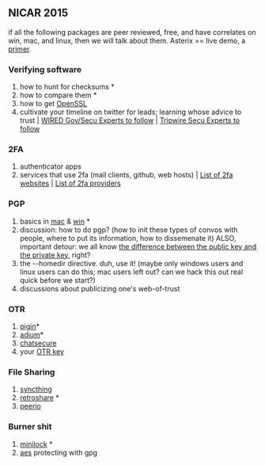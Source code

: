 ## NICAR 2015

if all the following packages are peer reviewed, free, and have correlates on win, mac, and linux, then we will talk about them.  Asterix == live demo, a [primer](http://nerdvittles.com/?p=3148).

### Verifying software

1.	how to hunt for checksums *
1.	how to compare them *
1.	how to get [OpenSSL](https://github.com/openssl/openssl)
1.	cultivate your timeline on twitter for leads; learning whose advice to trust | [WIRED Gov/Secu Experts to follow](http://www.wired.com/2013/08/101signals-security/) | [Tripwire Secu Experts to follow](http://www.tripwire.com/state-of-security/security-data-protection/top-25-influencers-in-security-you-should-be-following/)

### 2FA

1.	authenticator apps
1.	services that use 2fa (mail clients, github, web hosts) | [List of 2fa websites](https://twofactorauth.org/) | [List of 2fa providers](https://twofactorauth.org/providers/)

### PGP

1.	basics in [mac](https://ssd.eff.org/en/module/how-use-pgp-mac-os-x) & [win](https://ssd.eff.org/en/module/how-use-pgp-windows-pc) *
1.	discussion: how to do pgp? (how to init these types of convos with people, where to put its information, how to dissemenate it)  ALSO, important detour: we all know [the difference between the public key and the private key][pgp_oops], right?
1.	the --homedir directive.  duh, use it!  (maybe only windows users and linux users can do this; mac users left out? can we hack this out real quick before we start?)
1.	discussions about publicizing one's web-of-trust

### OTR

1.	[pigin](http://www.pidgin.im/)*
1.	[adium](https://adium.im/)*
1.	[chatsecure](https://chatsecure.org/)
1.	your [OTR key](http://en.wikipedia.org/wiki/Off-the-Record_Messaging)

### File Sharing

1.	[syncthing](http://syncthing.net/)
1.	[retroshare](http://retroshare.sourceforge.net/) *
1.	[peerio](https://www.peerio.com/)

### Burner shit

1.	[minilock](https://minilock.io/) *
1.	[aes](http://searchsecurity.techtarget.com/definition/Advanced-Encryption-Standard) protecting with gpg

[pgp_oops]: https://twitter.com/runasand/status/573613717004247040


